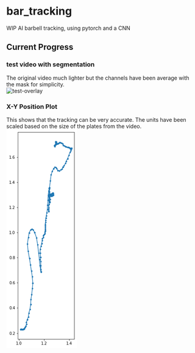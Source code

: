 # bar_tracking
WIP AI barbell tracking, using pytorch and a CNN

## Current Progress
### test video with segmentation
The original video much lighter but the channels have been average with the mask for simplicity.  
![test-overlay](./test_out.gif)

### X-Y Position Plot
This shows that the tracking can be very accurate. The units have been scaled based on the size of the plates from the video.  
![test-plot](./output.png)